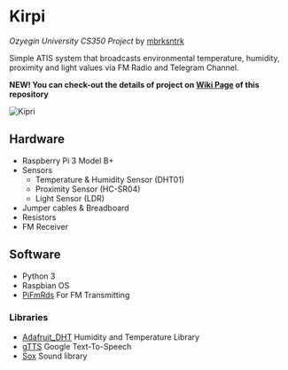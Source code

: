 # Kirpi
_Ozyegin University CS350 Project_ by [mbrksntrk](https://www.github.com/mbrksntrk)

Simple ATIS system that broadcasts environmental temperature, humidity, proximity and light values via FM Radio and Telegram Channel. 

**NEW! You can check-out the details of project on [Wiki Page](https://github.com/mbrksntrk/Kirpi/wiki) of this repository**

![Kipri](https://mburaks.com/kirpi/kirpi.png)

## Hardware
- Raspberry Pi 3 Model B+
- Sensors
    - Temperature & Humidity Sensor (DHT01)
    - Proximity Sensor (HC-SR04)
    - Light Sensor (LDR)
- Jumper cables & Breadboard
- Resistors 
- FM Receiver

## Software
- Python 3 
- Raspbian OS
- [PiFmRds](https://github.com/ChristopheJacquet/PiFmRds) For FM Transmitting

### Libraries
- [Adafruit_DHT](https://github.com/adafruit/Adafruit_Python_DHT)  Humidity and Temperature Library
- [gTTS](https://pypi.org/project/gTTS/) Google Text-To-Speech 
- [Sox](http://sox.sourceforge.net/sox.html) Sound library
